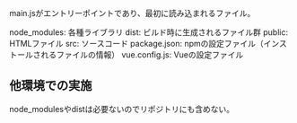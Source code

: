 main.jsがエントリーポイントであり、最初に読み込まれるファイル。

node_modules: 各種ライブラリ
dist: ビルド時に生成されるファイル群
public: HTMLファイル
src: ソースコード
package.json: npmの設定ファイル（インストールされるファイルの情報）
vue.config.js: Vueの設定ファイル

## 他環境での実施
node_modulesやdistは必要ないのでリポジトリにも含めない。